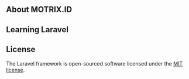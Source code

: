 ## About MOTRIX.ID

## Learning Laravel

## License

The Laravel framework is open-sourced software licensed under the [MIT license](https://opensource.org/licenses/MIT).
